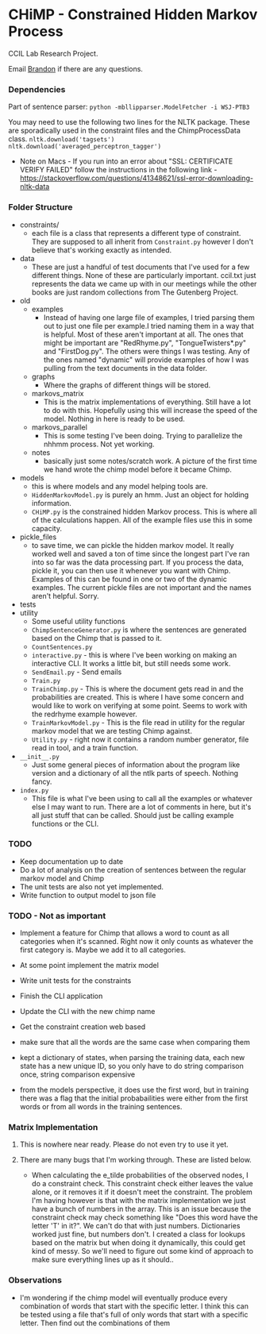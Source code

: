 # CHiMP - Constrained Hidden Markov Process
CCIL Lab Research Project.

Email [Brandon](mailto:biggbran@isu.edu) if there are any questions.

### Dependencies
Part of sentence parser:
`python -mbllipparser.ModelFetcher -i WSJ-PTB3`

You may need to use the following two lines for the NLTK package. These are sporadically
used in the constraint files and the ChimpProcessData class.
`nltk.download('tagsets')`
`nltk.download('averaged_perceptron_tagger')`
- Note on Macs - If you run into an error about "SSL: CERTIFICATE VERIFY FAILED" follow the instructions
in the following link - https://stackoverflow.com/questions/41348621/ssl-error-downloading-nltk-data
    
### Folder Structure
- constraints/
    - each file is a class that represents a different type of constraint.
They are supposed to all inherit from `Constraint.py` however I don't believe that's working
exactly as intended.
- data
    - These are just a handful of test documents that I've used for a few different things.
    None of these are particularly important. ccil.txt just represents the data we came up
    with in our meetings while the other books are just random collections from The Gutenberg Project.
- old
    - examples
        - Instead of having one large file of examples, I tried parsing them out to just one file per example.I tried naming them in a way that is helpful. Most of these aren't important at all. The ones that might be important are "RedRhyme.py", "TongueTwisters*.py" and "FirstDog.py". The others were things I was testing. Any of the ones named "dynamic" will provide examples of how I was pulling from the text documents in the data folder.
    - graphs
        - Where the graphs of different things will be stored.
    - markovs_matrix
        - This is the matrix implementations of everything. Still have a lot to do with this. Hopefully using this will increase the speed of the model. Nothing in here is ready to be used.
    - markovs_parallel
        - This is some testing I've been doing. Trying to parallelize the nhhmm process. Not yet working.
    - notes
        - basically just some notes/scratch work. A picture of the first time we hand wrote the chimp model before it became Chimp.
- models
    - this is where models and any model helping tools are. 
    - `HiddenMarkovModel.py` is purely an hmm. Just an object for holding information. 
    - `CHiMP.py` is the constrained hidden Markov process. This is where all of the calculations happen. All of the example files use this in some capacity.
- pickle_files
    - to save time, we can pickle the hidden markov model. It really worked well and saved a ton of time since the longest part I've ran into so far was the data processing part. If you process the data, pickle it, you can then use it whenever you want with Chimp. Examples of this can be found in one or two of the dynamic examples. The current pickle files are not important and the names aren't helpful. Sorry.
- tests
- utility
    - Some useful utility functions
    - `ChimpSentenceGenerator.py` is where the sentences are generated based on the Chimp that is passed to it. 
    - `CountSentences.py`
    - `interactive.py` - this is where I've been working on making an interactive CLI. It works a little bit, but still needs some work.
    - `SendEmail.py` - Send emails
    - `Train.py`
    - `TrainChimp.py` - This is where the document gets read in and the probabilities are created. This is where I have some concern and would like to work on verifying at some point. Seems to work with the redrhyme example however.
    - `TrainMarkovModel.py` - This is the file read in utility for the regular markov model that we are testing Chimp against.
    - `Utility.py` - right now it contains a random number generator, file read in tool, and a train function. 
- `__init__.py`
    - Just some general pieces of information about the program like version and a dictionary
    of all the ntlk parts of speech. Nothing fancy.
- `index.py`
    - This file is what I've been using to call all the examples or whatever else I may want to run.
    There are a lot of comments in here, but it's all just stuff that can be called. Should just be
    calling example functions or the CLI.

### TODO
- Keep documentation up to date
- Do a lot of analysis on the creation of sentences between the regular markov model and Chimp
- The unit tests are also not yet implemented.
- Write function to output model to json file



### TODO - Not as important
- Implement a feature for Chimp that allows a word to count as all categories when it's
scanned. Right now it only counts as whatever the first category is. Maybe
we add it to all categories.
- At some point implement the matrix model
- Write unit tests for the constraints
- Finish the CLI application
- Update the CLI with the new chimp name
- Get the constraint creation web based
- make sure that all the words are the same case when comparing them

- kept a dictionary of states, when parsing the training data,
each new state has a new unique ID, so you only have to do string comparison once,
string comparison expensive
- from the models perspective, it does use the first word, but in training there was a flag
that the initial probabailities were either from the first words or from all words in the
training sentences.


### Matrix Implementation
1. This is nowhere near ready. Please do not even try to use it yet.
2. There are many bugs that I'm working through. These are listed below.
    
    - When calculating the e_tilde probabilities of the observed nodes, I 
    do a constraint check. This constraint check either leaves the value alone,
    or it removes it if it doesn't meet the constraint. The problem I'm having
    however is that with the matrix implementation we just have a bunch of numbers
    in the array. This is an issue because the constraint check may check something
    like "Does this word have the letter 'T' in it?". We can't do that with just numbers.
    Dictionaries worked just fine, but numbers don't. I created a class for lookups 
    based on the matrix but when doing it dynamically, this could get kind of messy. 
    So we'll need to figure out some kind of approach to make sure everything lines 
    up as it should..
    
### Observations
- I'm wondering if the chimp model will eventually produce every combination of words
that start with the specific letter. I think this can be tested using a file
that's full of only words that start with a specific letter. Then find out the 
combinations of them
